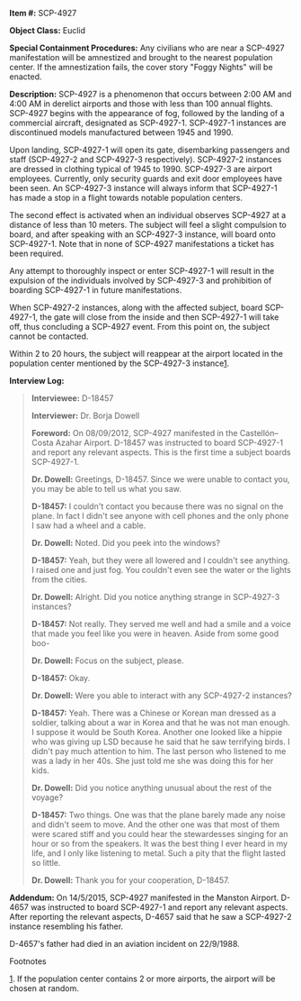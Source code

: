 **Item #:** SCP-4927

**Object Class:** Euclid

**Special Containment Procedures:** Any civilians who are near a SCP-4927 manifestation will be amnestized and brought to the nearest population center. If the amnestization fails, the cover story "Foggy Nights" will be enacted.

**Description:** SCP-4927 is a phenomenon that occurs between 2:00 AM and 4:00 AM in derelict airports and those with less than 100 annual flights. SCP-4927 begins with the appearance of fog, followed by the landing of a commercial aircraft, designated as SCP-4927-1. SCP-4927-1 instances are discontinued models manufactured between 1945 and 1990.

Upon landing, SCP-4927-1 will open its gate, disembarking passengers and staff (SCP-4927-2 and SCP-4927-3 respectively). SCP-4927-2 instances are dressed in clothing typical of 1945 to 1990. SCP-4927-3 are airport employees. Currently, only security guards and exit door employees have been seen. An SCP-4927-3 instance will always inform that SCP-4927-1 has made a stop in a flight towards notable population centers.

The second effect is activated when an individual observes SCP-4927 at a distance of less than 10 meters. The subject will feel a slight compulsion to board, and after speaking with an SCP-4927-3 instance, will board onto SCP-4927-1. Note that in none of SCP-4927 manifestations a ticket has been required.

Any attempt to thoroughly inspect or enter SCP-4927-1 will result in the expulsion of the individuals involved by SCP-4927-3 and prohibition of boarding SCP-4927-1 in future manifestations.

When SCP-4927-2 instances, along with the affected subject, board SCP-4927-1, the gate will close from the inside and then SCP-4927-1 will take off, thus concluding a SCP-4927 event. From this point on, the subject cannot be contacted.

Within 2 to 20 hours, the subject will reappear at the airport located in the population center mentioned by the SCP-4927-3 instance[1](javascript:;).

**Interview Log:**

> **Interviewee:** D-18457
> 
> **Interviewer:** Dr. Borja Dowell
> 
> **Foreword:** On 08/09/2012, SCP-4927 manifested in the Castellón–Costa Azahar Airport. D-18457 was instructed to board SCP-4927-1 and report any relevant aspects. This is the first time a subject boards SCP-4927-1.
> 
> **<Begin Log>**
> 
> **Dr. Dowell:** Greetings, D-18457. Since we were unable to contact you, you may be able to tell us what you saw.
> 
> **D-18457:** I couldn't contact you because there was no signal on the plane. In fact I didn't see anyone with cell phones and the only phone I saw had a wheel and a cable.
> 
> **Dr. Dowell:** Noted. Did you peek into the windows?
> 
> **D-18457:** Yeah, but they were all lowered and I couldn't see anything. I raised one and just fog. You couldn't even see the water or the lights from the cities.
> 
> **Dr. Dowell:** Alright. Did you notice anything strange in SCP-4927-3 instances?
> 
> **D-18457:** Not really. They served me well and had a smile and a voice that made you feel like you were in heaven. Aside from some good boo-
> 
> **Dr. Dowell:** Focus on the subject, please.
> 
> **D-18457:** Okay.
> 
> **Dr. Dowell:** Were you able to interact with any SCP-4927-2 instances?
> 
> **D-18457:** Yeah. There was a Chinese or Korean man dressed as a soldier, talking about a war in Korea and that he was not man enough. I suppose it would be South Korea. Another one looked like a hippie who was giving up LSD because he said that he saw terrifying birds. I didn't pay much attention to him. The last person who listened to me was a lady in her 40s. She just told me she was doing this for her kids.
> 
> **Dr. Dowell:** Did you notice anything unusual about the rest of the voyage?
> 
> **D-18457:** Two things. One was that the plane barely made any noise and didn't seem to move. And the other one was that most of them were scared stiff and you could hear the stewardesses singing for an hour or so from the speakers. It was the best thing I ever heard in my life, and I only like listening to metal. Such a pity that the flight lasted so little.
> 
> **Dr. Dowell:** Thank you for your cooperation, D-18457.
> 
> **<End Log>**

**Addendum:** On 14/5/2015, SCP-4927 manifested in the Manston Airport. D-4657 was instructed to board SCP-4927-1 and report any relevant aspects. After reporting the relevant aspects, D-4657 said that he saw a SCP-4927-2 instance resembling his father.

D-4657's father had died in an aviation incident on 22/9/1988.

Footnotes

[1](javascript:;). If the population center contains 2 or more airports, the airport will be chosen at random.